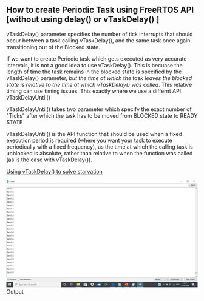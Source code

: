 ## How to create Periodic Task using FreeRTOS API [without using delay() or vTaskDelay() ]

vTaskDelay() parameter specifies the number of tick interrupts that should occur between a task calling vTaskDelay(), and the same task once again transitioning out of the Blocked state. 

If we want to create Periodic task which gets executed as very accurate intervals, it is not a good idea to use vTaskDelay(). This is becuase the length of time the task remains in the blocked state is specified by the vTaskDelay() parameter, *but the time at which the task leaves the blocked state is relative to the time at which vTaskDelay() was called*. This relative timing can use timing issues. This exactly where we use a differnt API  vTaskDelayUntil() 

 vTaskDelayUntil() takes two  parameter which specify the exact number of "Ticks" after which the task has to be moved from BLOCKED state to READY STATE
 
 vTaskDelayUntil() is the API function that should be used when a fixed execution period is required (where you want your task to execute periodically with a fixed frequency), as the time at which the calling task is unblocked is absolute, rather than relative to when the function was called (as is the case with vTaskDelay()). 
 
 
[Using vTaskDelay() to solve starvation ](https://github.com/girishsukukumar/FreeRTOSexamples/blob/master/TaskManagement/PeriodicTaskCreation/TwoTaskvTaskDelayUntil.ino)

![alt text](https://github.com/girishsukukumar/FreeRTOSexamples/blob/master/TaskManagement/PeriodicTaskCreation/ouput3.jpg "Logo Title Text 1")  Output

 
 

